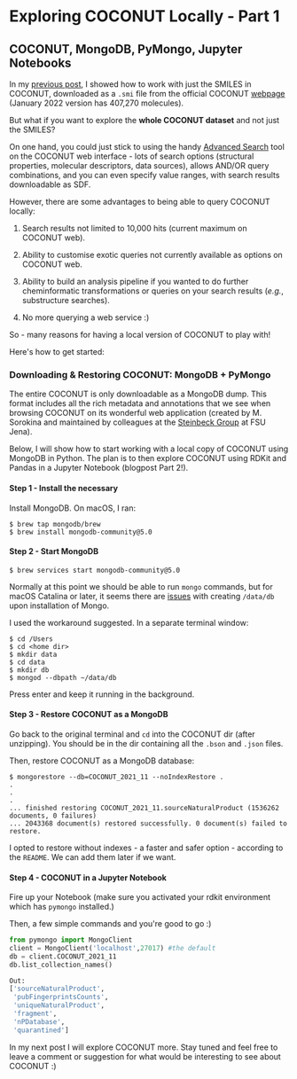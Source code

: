 # Exploring COCONUT Locally - Part 1

## COCONUT, MongoDB, PyMongo, Jupyter Notebooks

In my [previous post](https://adelenelai.github.io/2022/03/16/coconutrdkit.html), I showed how to work with just the SMILES in COCONUT, downloaded as a `.smi` file from the official COCONUT [webpage](https://coconut.naturalproducts.net/download) (January 2022 version has 407,270 molecules).

But what if you want to explore the **whole COCONUT dataset** and not just the SMILES?

On one hand, you could just stick to using the handy [Advanced Search](https://coconut.naturalproducts.net/search/advanced) tool on the COCONUT web interface - lots of search options (structural properties, molecular descriptors, data sources), allows AND/OR query combinations, and you can even specify value ranges, with search results downloadable as SDF.

However, there are some advantages to being able to query COCONUT locally:

1. Search results not limited to 10,000 hits (current maximum on COCONUT web).

2. Ability to customise exotic queries not currently available as options on COCONUT web.

3. Ability to build an analysis pipeline if you wanted to do further cheminformatic transformations or queries on your search results (*e.g.*, substructure searches).

4. No more querying a web service :)

So - many reasons for having a local version of COCONUT to play with!

Here's how to get started:

### Downloading & Restoring COCONUT: MongoDB + PyMongo

The entire COCONUT is only downloadable as a MongoDB dump. This format includes all the rich metadata and annotations that we see when browsing COCONUT on its wonderful web application (created by M. Sorokina and maintained by colleagues at the [Steinbeck Group](https://cheminf.uni-jena.de/) at FSU Jena).

Below, I will show how to start working with a local copy of COCONUT using MongoDB in Python. The plan is to then explore COCONUT using RDKit and Pandas in a Jupyter Notebook (blogpost Part 2!).

#### Step 1 - Install the necessary

Install MongoDB. On macOS, I ran:

```
$ brew tap mongodb/brew
$ brew install mongodb-community@5.0
```



#### Step 2 - Start MongoDB
```
$ brew services start mongodb-community@5.0
```
Normally at this point we should be able to run ```mongo``` commands, but for macOS Catalina or later, it seems there are [issues](https://www.mongodb.com/community/forums/t/error-couldnt-connect-to-server-127-0-0-1-27017/705/10) with creating `/data/db` upon installation of Mongo.

I used the workaround suggested. In a separate terminal window:

```
$ cd /Users
$ cd <home dir>
$ mkdir data
$ cd data
$ mkdir db
$ mongod --dbpath ~/data/db
```
Press enter and keep it running in the background.




#### Step 3 - Restore COCONUT as a MongoDB

Go back to the original terminal and `cd` into the COCONUT dir (after unzipping). You should be in the dir containing all the `.bson` and `.json` files.

Then, restore COCONUT as a MongoDB database:

```
$ mongorestore --db=COCONUT_2021_11 --noIndexRestore .
.
.
.
...	finished restoring COCONUT_2021_11.sourceNaturalProduct (1536262 documents, 0 failures)
...	2043368 document(s) restored successfully. 0 document(s) failed to restore.

```

I opted to restore without indexes - a faster and safer option - according to the `README`. We can add them later if we want.




#### Step 4 - COCONUT in a Jupyter Notebook

Fire up your Notebook (make sure you activated your rdkit environment which has `pymongo` installed.)

Then, a few simple commands and you're good to go :)

``` python
from pymongo import MongoClient
client = MongoClient('localhost',27017) #the default
db = client.COCONUT_2021_11
db.list_collection_names()

Out:
['sourceNaturalProduct',
 'pubFingerprintsCounts',
 'uniqueNaturalProduct',
 'fragment',
 'nPDatabase',
 'quarantined']
```

In my next post I will explore COCONUT more. Stay tuned and feel free to leave a comment or suggestion for what would be interesting to see about COCONUT :)
